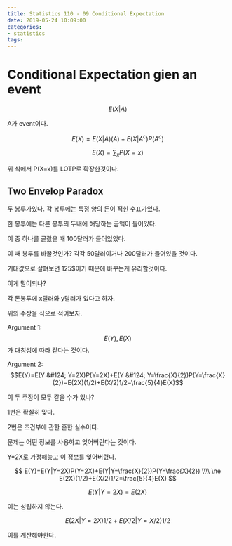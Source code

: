 ```yaml
---
title: Statistics 110 - 09 Conditional Expectation
date: 2019-05-24 10:09:00
categories:
- statistics
tags:
---
```


# Conditional Expectation gien an event

$$E(X|A)$$

A가 event이다.

$$E(X)=E(X|A)(A) +E(X|A^c)P(A^c)$$

$$E(X)=\sum_x P(X=x)$$

위 식에서 P(X=x)를 LOTP로 확장한것이다.

## Two Envelop Paradox

두 봉투가있다. 각 봉투에는 특정 양의 돈이 적힌 수표가있다.

한 봉투에는 다른 봉투의 두배에 해당하는 금액이 들어있다.

이 중 하나를 골랐을 때 100달러가 들어있었다.

이 때 봉투를 바꿀것인가? 각각 50달러이거나 200달러가 들어있을 것이다.

기대값으로 살펴보면 125$이기 때문에 바꾸는게 유리할것이다.

이게 말이되나?

각 돈봉투에 x달러와 y달러가 있다고 하자.

위의 주장을 식으로 적어보자.

Argument 1: $$E(Y),E(X)$$가 대칭성에 따라 같다는 것이다.

Argument 2: $$E(Y)=E(Y &#124; Y=2X)P(Y=2X)+E(Y &#124; Y=\frac{X}{2})P(Y=\frac{X}{2})=E(2X)(1/2)+E(X/2)1/2=\frac{5}{4}E(X)$$

이 두 주장이 모두 같을 수가 있나?

1번은 확실히 맞다.

2번은 조건부에 관한 흔한 실수이다.

문제는 어떤 정보를 사용하고 잊어버린다는 것이다.

Y=2X로 가정해놓고 이 정보를 잊어버렸다.

$$
E(Y)=E(Y|Y=2X)P(Y=2X)+E(Y|Y=\frac{X}{2})P(Y=\frac{X}{2})
\\\\
\ne E(2X)(1/2)+E(X/2)1/2=\frac{5}{4}E(X)
$$

$$E(Y|Y=2X)=E(2X)$$

이는 성립하지 않는다.

$$E(2X|Y=2X)1/2+E(X/2|Y=X/2)1/2$$

이를 계산해야한다.